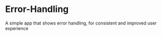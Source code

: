 # Error-Handling
A simple app that shows error handling, for consistent and improved user experience
